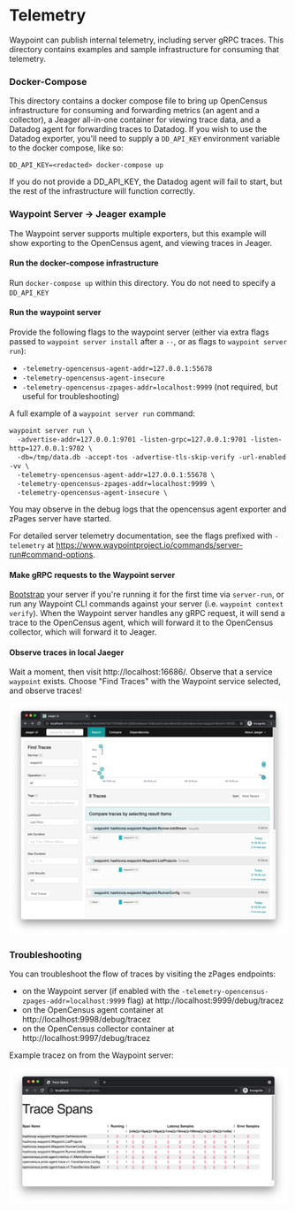 # Telemetry

Waypoint can publish internal telemetry, including server gRPC traces.
This directory contains examples and sample infrastructure for consuming that telemetry.

### Docker-Compose
This directory contains a docker compose file to bring up OpenCensus infrastructure
for consuming and forwarding metrics (an agent and a collector), a Jeager
all-in-one container for viewing trace data, and a Datadog agent for
forwarding traces to Datadog. If you wish to use the Datadog exporter, you'll
need to supply a `DD_API_KEY` environment variable to the docker compose, like so:

```
DD_API_KEY=<redacted> docker-compose up
```

If you do not provide a DD_API_KEY, the Datadog agent will fail to start, but the
rest of the infrastructure will function correctly.

### Waypoint Server -> Jeager example


The Waypoint server supports multiple exporters, but this example will show exporting
to the OpenCensus agent, and viewing traces in Jeager.

#### Run the docker-compose infrastructure
Run `docker-compose up` within this directory. You do not need to specify a `DD_API_KEY`

#### Run the waypoint server

Provide the following flags to the waypoint server (either via extra flags passed to `waypoint server install` after a `--`,
or as flags to `waypoint server run`):

- `-telemetry-opencensus-agent-addr=127.0.0.1:55678`
- `-telemetry-opencensus-agent-insecure`
- `-telemetry-opencensus-zpages-addr=localhost:9999` (not required, but useful for troubleshooting)

A full example of a `waypoint server run` command:
```
waypoint server run \
  -advertise-addr=127.0.0.1:9701 -listen-grpc=127.0.0.1:9701 -listen-http=127.0.0.1:9702 \
  -db=/tmp/data.db -accept-tos -advertise-tls-skip-verify -url-enabled -vv \
  -telemetry-opencensus-agent-addr=127.0.0.1:55678 \
  -telemetry-opencensus-zpages-addr=localhost:9999 \
  -telemetry-opencensus-agent-insecure \
```

You may observe in the debug logs that the opencensus agent exporter and zPages server have started.

For detailed server telemetry documentation, see the flags prefixed with `-telemetry`
at https://www.waypointproject.io/commands/server-run#command-options. 

#### Make gRPC requests to the Waypoint server

[Bootstrap](https://www.waypointproject.io/commands/server-bootstrap) your server if you're running it for the first
time via `server-run`, or run any Waypoint CLI commands against your server (i.e. `waypoint context verify`).
When the Waypoint server handles any gRPC request, it will send a trace to the OpenCensus agent, which will
forward it to the OpenCensus collector, which will forward it to Jeager.

#### Observe traces in local Jaeger

Wait a moment, then visit http://localhost:16686/. Observe that a service `waypoint` exists. Choose "Find Traces"
with the Waypoint service selected, and observe traces!

![jaeger traces](images/jeager-traces.png)

### Troubleshooting

You can troubleshoot the flow of traces by visiting the zPages endpoints:
- on the Waypoint server (if enabled with the `-telemetry-opencensus-zpages-addr=localhost:9999` flag) at http://localhost:9999/debug/tracez
- on the OpenCensus agent container at http://localhost:9998/debug/tracez
- on the OpenCensus collector container at http://localhost:9997/debug/tracez

Example tracez on from the Waypoint server:

![tracez example](images/tracez-example.png)